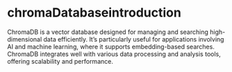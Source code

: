 # chromaDatabaseintroduction
 ChromaDB is a vector database designed for managing and searching high-dimensional data efficiently. It’s particularly useful for applications involving AI and machine learning, where it supports embedding-based searches. ChromaDB integrates well with various data processing and analysis tools, offering scalability and performance.
